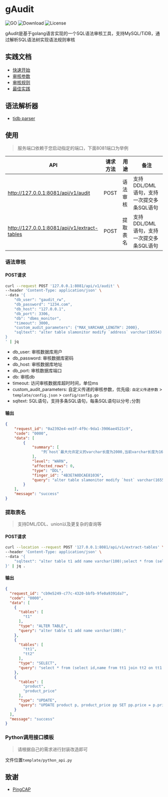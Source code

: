 
# gAudit
![GO](https://img.shields.io/badge/go-1.18-brightgreen.svg?style=flat-square)
![Download](https://img.shields.io/github/downloads/lazzyfu/gAudit/total?style=flat-square)
![License](https://img.shields.io/github/license/lazzyfu/gAudit?style=flat-square)

gAudit是基于golang语言实现的一个SQL语法审核工具，支持MySQL/TiDB，通过解析SQL语法树实现语法规则审核

## 实践文档
- [快速开始](docs/start.md)
- [审核参数](docs/parameters.md)
- [审核规则](docs/rules.md)
- [最佳实践](docs/practice.md)

## 语法解析器
* [tidb parser](https://github.com/pingcap/tidb/tree/master/parser)


## 使用
> 服务端口依赖于您启动指定的端口，下面8081端口为举例

| API                                         | 请求方法 | 用途     | 备注                                     |
| ------------------------------------------- | -------- | -------- | ---------------------------------------- |
| http://127.0.0.1:8081/api/v1/audit          | POST     | 语法审核 | 支持DDL/DML语句，支持一次提交多条SQL语句 |
| http://127.0.0.1:8081/api/v1/extract-tables | POST     | 提取表名 | 支持DDL/DML语句，支持一次提交多条SQL语句 |

### 语法审核
#### POST请求
```bash
curl --request POST '127.0.0.1:8081/api/v1/audit' \
--header 'Content-Type: application/json' \
--data '{
    "db_user": "gaudit_rw",
    "db_password": "1234.com",
    "db_host": "127.0.0.1",
    "db_port": 3306,
    "db": "dbms_monitor",
    "timeout": 3000,
    "custom_audit_parameters": {"MAX_VARCHAR_LENGTH": 2000},
    "sqltext": "alter table slamonitor modify `address` varchar(16554) NOT NULL DEFAULT '\'''\'' COMMENT '\''主机'\''"
}
' | jq
```
* db_user: 审核数据库用户
* db_password: 审核数据库密码
* db_host: 审核数据库地址
* db_port: 审核数据库端口
* db: 审核db
* timeout: 访问审核数据库超时时间，单位ms
* custom_audit_parameters: 自定义传递的审核参数，优先级: `自定义传递参数` > `template/config.json` > `config/config.go`
* sqltext: SQL语句，支持多条SQL语句，每条SQL语句以分号`;`分割


#### 输出
```json
{
    "request_id": "0a2392e4-ee3f-4f9c-9da1-3906ae4521c9",
    "code": "0000",
    "data": [
        {
            "summary": [
                "列`host`最大允许定义的varchar长度为2000,当前varchar长度为16554[表`slamonitor`]"
            ],
            "level": "WARN",
            "affected_rows": 0,
            "type": "DDL",
            "finger_id": "4B3E7A0DCAE81036",
            "query": "alter table slamonitor modify `host` varchar(16554) NOT NULL DEFAULT '' COMMENT '主机'"
        }
    ],
    "message": "success"
}
```

### 提取表名
> 支持DML/DDL、union以及更复杂的查询等

#### POST请求
```bash
curl --location --request POST '127.0.0.1:8081/api/v1/extract-tables' \
--header 'Content-Type: application/json' \
--data '{
    "sqltext": "alter table t1 add name varchar(100);select * from (select id,name from tt1 join tt2 on tt1.id=tt2.id where tt1.id > 100) as xx;UPDATE product p, product_price pp SET pp.price = p.price * 0.8 WHERE p.productid= pp.productId;"
}' | jq .
```

#### 输出
```json
{
  "request_id": "cb9e5249-c77c-4320-bbfb-9fe0a9391da7",
  "code": "0000",
  "data": [
    {
      "tables": [
        "t1"
      ],
      "type": "ALTER TABLE",
      "query": "alter table t1 add name varchar(100);"
    },
    {
      "tables": [
        "tt1",
        "tt2"
      ],
      "type": "SELECT",
      "query": "select * from (select id,name from tt1 join tt2 on tt1.id=tt2.id where tt1.id > 100) as xx;"
    },
    {
      "tables": [
        "product",
        "product_price"
      ],
      "type": "UPDATE",
      "query": "UPDATE product p, product_price pp SET pp.price = p.price * 0.8 WHERE p.productid= pp.productId;"
    }
  ],
  "message": "success"
}
```

### Python调用接口模板
> 请根据自己的需求进行封装改造即可

文件位置`template/python_api.py`


## 致谢
- [PingCAP](https://github.com/pingcap/tidb/tree/master/parser)